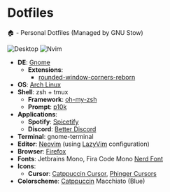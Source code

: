 # Dotfiles
🏠 - Personal Dotfiles (Managed by GNU Stow)

![Desktop](https://github.com/Thomas-Philippot/dotfiles/assets/36050256/e826c757-b196-4294-be78-af9fd390fd04)
![Nvim](https://github.com/Thomas-Philippot/dotfiles/assets/36050256/d1927d92-f9a5-4068-a9d9-bebb696e7844)




- **DE**: [Gnome](https://www.gnome.org/)
  - **Extensions**:
    -  [rounded-window-corners-reborn](https://github.com/flexagoon/rounded-window-corners)
- **OS**: [Arch Linux]([https://getfedora.org/](https://archlinux.org/))
- **Shell**: zsh + tmux
  - **Framework**: [oh-my-zsh](https://ohmyz.sh/)
  - **Prompt**: [p10k](https://github.com/romkatv/powerlevel10k)
- **Applications**:
  - **Spotify**: [Spicetify](https://spicetify.app/)
  - **Discord**: [Better Discord](https://betterdiscord.app/)
- **Terminal**: gnome-terminal
- **Editor**: [Neovim](https://github.com/neovim/neovim/) (using [LazyVim](https://www.lazyvim.org/) configuration)
- **Browser**: [Firefox](https://www.mozilla.org/firefox/)
- **Fonts**: Jetbrains Mono, Fira Code Mono [Nerd Font](https://www.nerdfonts.com/)
- **Icons**:
  - **Cursor**: [Catppuccin Cursor](https://github.com/catppuccin/cursors), [Phinger Cursors](https://github.com/phisch/phinger-cursors)
- **Colorscheme**: [Catppuccin](https://github.com/catppuccin/catppuccin) Macchiato (Blue)

